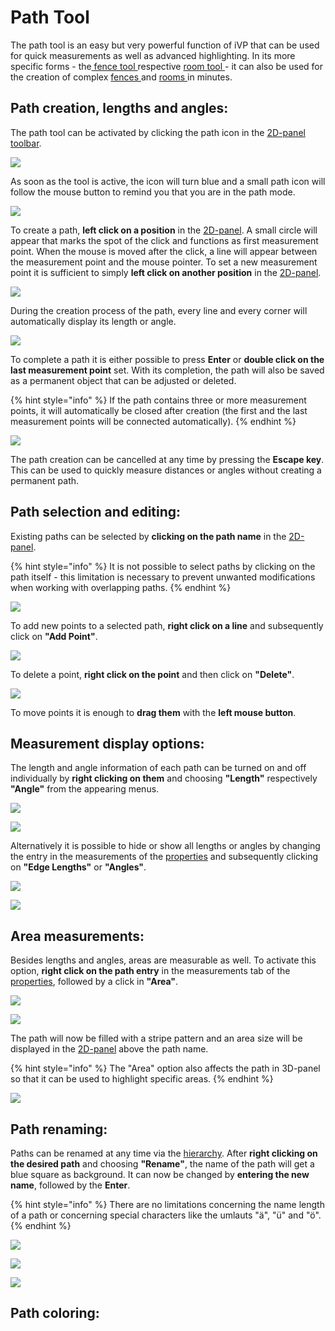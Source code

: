 # Path Tool

The path tool is an easy but very powerful function of iVP that can be used for quick measurements as well as advanced highlighting. In its more specific forms - the[ fence tool ](fence-tool.md)respective [room tool ](the-room-tool.md)- it can also be used for the creation of complex [fences ](fence-tool.md#creating-a-fence)and [rooms ](the-room-tool.md#creating-a-room)in minutes.

## Path creation, lengths and angles:

The path tool can be activated by clicking the path icon in the [2D-panel toolbar](../user-interface/the-2d-panel.md#the-toolbar-of-the-2d-panel).

![](../../../.gitbook/assets/iVP\_guide\_path\_tool\_menu\_icon.jpg)

As soon as the tool is active, the icon will turn blue and a small path icon will follow the mouse button to remind you that you are in the path mode.

![](../../../.gitbook/assets/iVP\_guide\_path\_tool\_mouse\_icon.jpg)

To create a path, **left click on a position** in the [2D-panel](../user-interface/the-2d-panel.md). A small circle will appear that marks the spot of the click and functions as first measurement point. When the mouse is moved after the click, a line will appear between the measurement point and the mouse pointer. To set a new measurement point it is sufficient to simply **left click on another position** in the [2D-panel](../user-interface/the-2d-panel.md).

![](../../../.gitbook/assets/iVP\_path\_tool\_draw\_path\_line.jpg)

During the creation process of the path, every line and every corner will automatically display its length or angle.

![](../../../.gitbook/assets/iVP\_path\_tool\_draw\_path\_angle.jpg)

To complete a path it is either possible to press **Enter** or **double click on the last measurement point** set. With its completion, the path will also be saved as a permanent object that can be adjusted or deleted.

{% hint style="info" %}
If the path contains three or more measurement points, it will automatically be closed after creation (the first and the last measurement points will be connected automatically).
{% endhint %}

![](../../../.gitbook/assets/iVP\_path\_tool\_draw\_path\_path\_panel.jpg)

The path creation can be cancelled at any time by pressing the **Escape key**. This can be used to quickly measure distances or angles without creating a permanent path.

## Path selection and editing:

Existing paths can be selected by **clicking on the path name** in the [2D-panel](../user-interface/the-2d-panel.md).

{% hint style="info" %}
It is not possible to select paths by clicking on the path itself - this limitation is necessary to prevent unwanted modifications when working with overlapping paths.
{% endhint %}

![](../../../.gitbook/assets/iVP\_path\_tool\_path\_selection.jpg)

To add new points to a selected path, **right click on a line** and subsequently click on **"Add Point"**.

![](../../../.gitbook/assets/iVP\_path\_tool\_draw\_path\_right\_click\_line\_menu.jpg)

To delete a point, **right click on the point** and then click on **"Delete"**.

![](../../../.gitbook/assets/iVP\_path\_tool\_draw\_path\_right\_click\_point\_menu.jpg)

To move points it is enough to **drag them** with the **left mouse button**.

## Measurement display options:

The length and angle information of each path can be turned on and off individually by **right clicking on them** and choosing **"Length"** respectively **"Angle"** from the appearing menus.

![](../../../.gitbook/assets/iVP\_path\_tool\_draw\_path\_right\_click\_line\_menu.jpg)

![](../../../.gitbook/assets/iVP\_path\_tool\_draw\_path\_right\_click\_point\_menu.jpg)

Alternatively it is possible to hide or show all lengths or angles by changing the entry in the measurements of the [properties](../user-interface/the-info-panel.md) and subsequently clicking on **"Edge Lengths"** or **"Angles"**.

![](../../../.gitbook/assets/iVP\_path\_tool\_draw\_path\_path\_panel.jpg)

![](../../../.gitbook/assets/iVP\_path\_tool\_list\_right\_click\_menu\_measurements.jpg)

## Area measurements:

Besides lengths and angles, areas are measurable as well. To activate this option, **right click on the path entry** in the measurements tab of the [properties](../user-interface/the-info-panel.md), followed by a click in **"Area"**.

![](../../../.gitbook/assets/iVP\_path\_tool\_draw\_path\_path\_panel.jpg)

![](../../../.gitbook/assets/iVP\_path\_tool\_list\_right\_click\_menu\_area.jpg)

The path will now be filled with a stripe pattern and an area size will be displayed in the [2D-panel](../user-interface/the-2d-panel.md) above the path name.

{% hint style="info" %}
The "Area" option also affects the path in 3D-panel so that it can be used to highlight specific areas.
{% endhint %}

![](../../../.gitbook/assets/iVP\_path\_tool\_draw\_path\_area.jpg)

## Path renaming:

Paths can be renamed at any time via the [hierarchy](../user-interface/the-machine-list.md). After **right clicking on the desired path** and choosing **"Rename"**, the name of the path will get a blue square as background. It can now be changed by **entering the new name**, followed by the **Enter**.

{% hint style="info" %}
There are no limitations concerning the name length of a path or concerning special characters like the umlauts "ä", "ü" and "ö".
{% endhint %}

![](../../../.gitbook/assets/iVP\_path\_tool\_draw\_path\_path\_panel.jpg)

![](../../../.gitbook/assets/iVP\_path\_tool\_list\_right\_click\_menu\_rename.jpg)

![](../../../.gitbook/assets/iVP\_path\_tool\_list\_rename.jpg)

## Path coloring:

